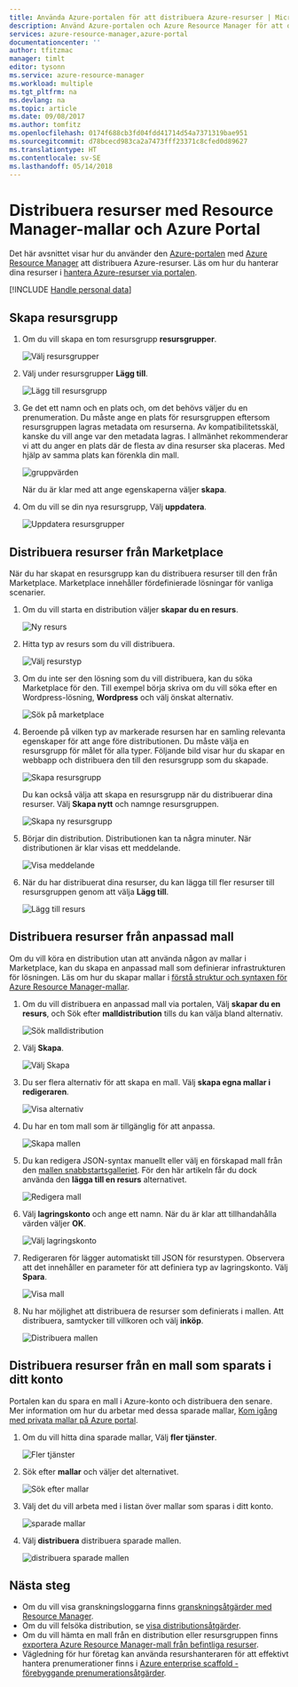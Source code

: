 ```yaml
---
title: Använda Azure-portalen för att distribuera Azure-resurser | Microsoft Docs
description: Använd Azure-portalen och Azure Resource Manager för att distribuera dina resurser.
services: azure-resource-manager,azure-portal
documentationcenter: ''
author: tfitzmac
manager: timlt
editor: tysonn
ms.service: azure-resource-manager
ms.workload: multiple
ms.tgt_pltfrm: na
ms.devlang: na
ms.topic: article
ms.date: 09/08/2017
ms.author: tomfitz
ms.openlocfilehash: 0174f688cb3fd04fdd41714d54a7371319bae951
ms.sourcegitcommit: d78bcecd983ca2a7473fff23371c8cfed0d89627
ms.translationtype: HT
ms.contentlocale: sv-SE
ms.lasthandoff: 05/14/2018
---
```

# <a name="deploy-resources-with-resource-manager-templates-and-azure-portal"></a>Distribuera resurser med Resource Manager-mallar och Azure Portal

Det här avsnittet visar hur du använder den [Azure-portalen](https://portal.azure.com) med [Azure Resource Manager](resource-group-overview.md) att distribuera Azure-resurser. Läs om hur du hanterar dina resurser i [hantera Azure-resurser via portalen](resource-group-portal.md).

[!INCLUDE [Handle personal data](../../includes/gdpr-intro-sentence.md)]

## <a name="create-resource-group"></a>Skapa resursgrupp

1. Om du vill skapa en tom resursgrupp **resursgrupper**.

   ![Välj resursgrupper](./media/resource-group-template-deploy-portal/select-resource-groups.png)

1. Välj under resursgrupper **Lägg till**.

   ![Lägg till resursgrupp](./media/resource-group-template-deploy-portal/add-resource-group.png)

1. Ge det ett namn och en plats och, om det behövs väljer du en prenumeration. Du måste ange en plats för resursgruppen eftersom resursgruppen lagras metadata om resurserna. Av kompatibilitetsskäl, kanske du vill ange var den metadata lagras. I allmänhet rekommenderar vi att du anger en plats där de flesta av dina resurser ska placeras. Med hjälp av samma plats kan förenkla din mall.

   ![gruppvärden](./media/resource-group-template-deploy-portal/set-group-properties.png)

   När du är klar med att ange egenskaperna väljer **skapa**.

1. Om du vill se din nya resursgrupp, Välj **uppdatera**.

   ![Uppdatera resursgrupper](./media/resource-group-template-deploy-portal/refresh-resource-groups.png)

## <a name="deploy-resources-from-marketplace"></a>Distribuera resurser från Marketplace

När du har skapat en resursgrupp kan du distribuera resurser till den från Marketplace. Marketplace innehåller fördefinierade lösningar för vanliga scenarier.

1. Om du vill starta en distribution väljer **skapar du en resurs**.

   ![Ny resurs](./media/resource-group-template-deploy-portal/new-resources.png)

1. Hitta typ av resurs som du vill distribuera.

   ![Välj resurstyp](./media/resource-group-template-deploy-portal/select-resource-type.png)

1. Om du inte ser den lösning som du vill distribuera, kan du söka Marketplace för den. Till exempel börja skriva om du vill söka efter en Wordpress-lösning, **Wordpress** och välj önskat alternativ.

   ![Sök på marketplace](./media/resource-group-template-deploy-portal/search-resource.png)

1. Beroende på vilken typ av markerade resursen har en samling relevanta egenskaper för att ange före distributionen. Du måste välja en resursgrupp för målet för alla typer. Följande bild visar hur du skapar en webbapp och distribuera den till den resursgrupp som du skapade.

   ![Skapa resursgrupp](./media/resource-group-template-deploy-portal/select-existing-group.png)

   Du kan också välja att skapa en resursgrupp när du distribuerar dina resurser. Välj **Skapa nytt** och namnge resursgruppen.

   ![Skapa ny resursgrupp](./media/resource-group-template-deploy-portal/select-new-group.png)

1. Börjar din distribution. Distributionen kan ta några minuter. När distributionen är klar visas ett meddelande.

   ![Visa meddelande](./media/resource-group-template-deploy-portal/view-notification.png)

1. När du har distribuerat dina resurser, du kan lägga till fler resurser till resursgruppen genom att välja **Lägg till**.

   ![Lägg till resurs](./media/resource-group-template-deploy-portal/add-resource.png)

## <a name="deploy-resources-from-custom-template"></a>Distribuera resurser från anpassad mall

Om du vill köra en distribution utan att använda någon av mallar i Marketplace, kan du skapa en anpassad mall som definierar infrastrukturen för lösningen. Läs om hur du skapar mallar i [förstå struktur och syntaxen för Azure Resource Manager-mallar](resource-group-authoring-templates.md).

1. Om du vill distribuera en anpassad mall via portalen, Välj **skapar du en resurs**, och Sök efter **malldistribution** tills du kan välja bland alternativ.

   ![Sök malldistribution](./media/resource-group-template-deploy-portal/search-template.png)

1. Välj **Skapa**.

   ![Välj Skapa](./media/resource-group-template-deploy-portal/show-template-option.png)

1. Du ser flera alternativ för att skapa en mall. Välj **skapa egna mallar i redigeraren**.

   ![Visa alternativ](./media/resource-group-template-deploy-portal/see-options.png)

1. Du har en tom mall som är tillgänglig för att anpassa.

   ![Skapa mallen](./media/resource-group-template-deploy-portal/blank-template.png)

1. Du kan redigera JSON-syntax manuellt eller välj en förskapad mall från den [mallen snabbstartsgalleriet](https://azure.microsoft.com/resources/templates/). För den här artikeln får du dock använda den **lägga till en resurs** alternativet.

   ![Redigera mall](./media/resource-group-template-deploy-portal/select-add-resource.png)

1. Välj **lagringskonto** och ange ett namn. När du är klar att tillhandahålla värden väljer **OK**.

   ![Välj lagringskonto](./media/resource-group-template-deploy-portal/add-storage-account.png)

1. Redigeraren för lägger automatiskt till JSON för resurstypen. Observera att det innehåller en parameter för att definiera typ av lagringskonto. Välj **Spara**.

   ![Visa mall](./media/resource-group-template-deploy-portal/show-json.png)

1. Nu har möjlighet att distribuera de resurser som definierats i mallen. Att distribuera, samtycker till villkoren och välj **inköp**.

   ![Distribuera mallen](./media/resource-group-template-deploy-portal/provide-custom-template-values.png)

## <a name="deploy-resources-from-a-template-saved-to-your-account"></a>Distribuera resurser från en mall som sparats i ditt konto

Portalen kan du spara en mall i Azure-konto och distribuera den senare. Mer information om hur du arbetar med dessa sparade mallar, [Kom igång med privata mallar på Azure portal](../marketplace-consumer/mytemplates-getstarted.md).

1. Om du vill hitta dina sparade mallar, Välj **fler tjänster**.

   ![Fler tjänster](./media/resource-group-template-deploy-portal/more-services.png)

1. Sök efter **mallar** och väljer det alternativet.

   ![Sök efter mallar](./media/resource-group-template-deploy-portal/find-templates.png)

1. Välj det du vill arbeta med i listan över mallar som sparas i ditt konto.

   ![sparade mallar](./media/resource-group-template-deploy-portal/saved-templates.png)

1. Välj **distribuera** distribuera sparade mallen.

   ![distribuera sparade mallen](./media/resource-group-template-deploy-portal/deploy-saved-template.png)

## <a name="next-steps"></a>Nästa steg
* Om du vill visa granskningsloggarna finns [granskningsåtgärder med Resource Manager](resource-group-audit.md).
* Om du vill felsöka distribution, se [visa distributionsåtgärder](resource-manager-deployment-operations.md).
* Om du vill hämta en mall från en distribution eller resursgruppen finns [exportera Azure Resource Manager-mall från befintliga resurser](resource-manager-export-template.md).
* Vägledning för hur företag kan använda resurshanteraren för att effektivt hantera prenumerationer finns i [Azure enterprise scaffold - förebyggande prenumerationsåtgärder](resource-manager-subscription-governance.md).
